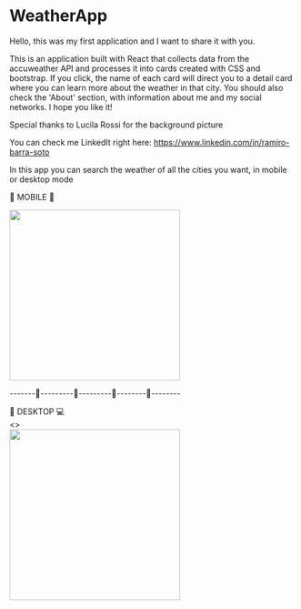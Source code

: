 # WeatherApp

Hello, this was my first application and I want to share it with you.

This is an application built with React that collects data from the accuweather API and processes it into cards created with CSS and bootstrap. If you click, the name of each card will direct you to a detail card where you can learn more about the weather in that city. You should also check the 'About' section, with information about me and my social networks. I hope you like it!

Special thanks to Lucila Rossi for the background picture

You can check me LinkedIt right here:
https://www.linkedin.com/in/ramiro-barra-soto

In this app you can search the weather of all the cities you want, in mobile or desktop mode
<div >
  <div align="left">
   
   <span> 🚧  MOBILE  📱 </span>
  </div>
  <div>
    <img height="300" align="center" src="https://user-images.githubusercontent.com/72580711/128228480-b9072631-67ee-43ad-a9af-825634cb5b6a.png" />
  </div >
  <p>-------🚧---------🚧---------🚧--------🚧--------</p>
  <div align="left">
      <span> 🚧  DESKTOP  💻 </span>
  </div>
  <></>
  <div>
    <img height="300" src="https://user-images.githubusercontent.com/72580711/128230126-bebc0b0f-d29a-40c8-96ab-efbea26f13e3.png" />  
  </div >
   
  
</div>


  



